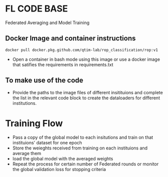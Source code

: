# FL CODE BASE
Federated Averaging and Model Training 

## Docker Image and container instructions
```
docker pull docker.pkg.github.com/qtim-lab/rop_classification/rop:v1
```
- Open a container in bash mode using this image or use a docker image that satifies the requirements in requirements.txt




## To make use of the code 
- Provide the paths to the image files of different insitituions and complete the list in the relevant code block to create the dataloaders for different institutions.

# Training Flow
- Pass a copy of the global model to each insitutions and train on that instituions' dataset for one epoch
- Store the weieghts received from training on each instituions and average them
- load the global model with the averaged weights 
- Repeat the process for certain number of Federated rounds or monitor the global validation loss for stopping criteria

